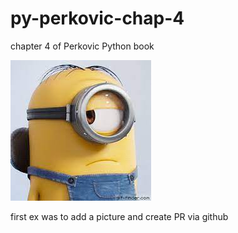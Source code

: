 # py-perkovic-chap-4
chapter 4 of Perkovic Python book


![headshot](minion1.jpeg)

first ex was to add a picture and create PR via github

